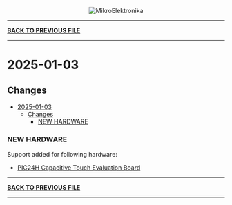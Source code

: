 <p align="center">
  <img src="http://www.mikroe.com/img/designs/beta/logo_small.png?raw=true" alt="MikroElektronika"/>
</p>

---

**[BACK TO PREVIOUS FILE](../changelog.md)**

---

# 2025-01-03

## Changes

- [2025-01-03](#2025-01-03)
  - [Changes](#changes)
    - [NEW HARDWARE](#new-hardware)

### NEW HARDWARE

Support added for following hardware:

+ [PIC24H Capacitive Touch Evaluation Board](https://mplab-discover.microchip.com/v2/item/com.microchip.portal.evalboard/com.microchip.subcategories.modules-and-peripherals.communication.can.Others/mcu08.ac243026/1.0.0?view=about)

---

**[BACK TO PREVIOUS FILE](../changelog.md)**

---
